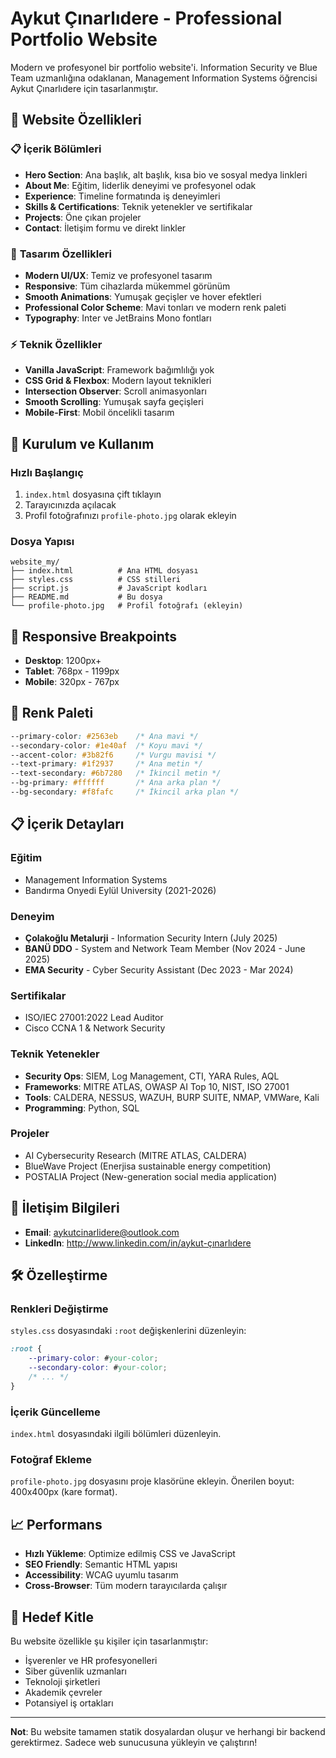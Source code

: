 # Aykut Çınarlıdere - Professional Portfolio Website

Modern ve profesyonel bir portfolio website'i. Information Security ve Blue Team uzmanlığına odaklanan, Management Information Systems öğrencisi Aykut Çınarlıdere için tasarlanmıştır.

## 🎯 **Website Özellikleri**

### 📋 **İçerik Bölümleri**
- **Hero Section**: Ana başlık, alt başlık, kısa bio ve sosyal medya linkleri
- **About Me**: Eğitim, liderlik deneyimi ve profesyonel odak
- **Experience**: Timeline formatında iş deneyimleri
- **Skills & Certifications**: Teknik yetenekler ve sertifikalar
- **Projects**: Öne çıkan projeler
- **Contact**: İletişim formu ve direkt linkler

### 🎨 **Tasarım Özellikleri**
- **Modern UI/UX**: Temiz ve profesyonel tasarım
- **Responsive**: Tüm cihazlarda mükemmel görünüm
- **Smooth Animations**: Yumuşak geçişler ve hover efektleri
- **Professional Color Scheme**: Mavi tonları ve modern renk paleti
- **Typography**: Inter ve JetBrains Mono fontları

### ⚡ **Teknik Özellikler**
- **Vanilla JavaScript**: Framework bağımlılığı yok
- **CSS Grid & Flexbox**: Modern layout teknikleri
- **Intersection Observer**: Scroll animasyonları
- **Smooth Scrolling**: Yumuşak sayfa geçişleri
- **Mobile-First**: Mobil öncelikli tasarım

## 🚀 **Kurulum ve Kullanım**

### **Hızlı Başlangıç**
1. `index.html` dosyasına çift tıklayın
2. Tarayıcınızda açılacak
3. Profil fotoğrafınızı `profile-photo.jpg` olarak ekleyin

### **Dosya Yapısı**
```
website_my/
├── index.html          # Ana HTML dosyası
├── styles.css          # CSS stilleri
├── script.js           # JavaScript kodları
├── README.md           # Bu dosya
└── profile-photo.jpg   # Profil fotoğrafı (ekleyin)
```

## 📱 **Responsive Breakpoints**

- **Desktop**: 1200px+
- **Tablet**: 768px - 1199px
- **Mobile**: 320px - 767px

## 🎨 **Renk Paleti**

```css
--primary-color: #2563eb    /* Ana mavi */
--secondary-color: #1e40af  /* Koyu mavi */
--accent-color: #3b82f6     /* Vurgu mavisi */
--text-primary: #1f2937     /* Ana metin */
--text-secondary: #6b7280   /* İkincil metin */
--bg-primary: #ffffff       /* Ana arka plan */
--bg-secondary: #f8fafc     /* İkincil arka plan */
```

## 📋 **İçerik Detayları**

### **Eğitim**
- Management Information Systems
- Bandırma Onyedi Eylül University (2021-2026)

### **Deneyim**
- **Çolakoğlu Metalurji** - Information Security Intern (July 2025)
- **BANÜ DDO** - System and Network Team Member (Nov 2024 - June 2025)
- **EMA Security** - Cyber Security Assistant (Dec 2023 - Mar 2024)

### **Sertifikalar**
- ISO/IEC 27001:2022 Lead Auditor
- Cisco CCNA 1 & Network Security

### **Teknik Yetenekler**
- **Security Ops**: SIEM, Log Management, CTI, YARA Rules, AQL
- **Frameworks**: MITRE ATLAS, OWASP AI Top 10, NIST, ISO 27001
- **Tools**: CALDERA, NESSUS, WAZUH, BURP SUITE, NMAP, VMWare, Kali
- **Programming**: Python, SQL

### **Projeler**
- AI Cybersecurity Research (MITRE ATLAS, CALDERA)
- BlueWave Project (Enerjisa sustainable energy competition)
- POSTALIA Project (New-generation social media application)

## 🔗 **İletişim Bilgileri**

- **Email**: aykutcinarlidere@outlook.com
- **LinkedIn**: http://www.linkedin.com/in/aykut-çınarlıdere

## 🛠️ **Özelleştirme**

### **Renkleri Değiştirme**
`styles.css` dosyasındaki `:root` değişkenlerini düzenleyin:

```css
:root {
    --primary-color: #your-color;
    --secondary-color: #your-color;
    /* ... */
}
```

### **İçerik Güncelleme**
`index.html` dosyasındaki ilgili bölümleri düzenleyin.

### **Fotoğraf Ekleme**
`profile-photo.jpg` dosyasını proje klasörüne ekleyin.
Önerilen boyut: 400x400px (kare format).

## 📈 **Performans**

- **Hızlı Yükleme**: Optimize edilmiş CSS ve JavaScript
- **SEO Friendly**: Semantic HTML yapısı
- **Accessibility**: WCAG uyumlu tasarım
- **Cross-Browser**: Tüm modern tarayıcılarda çalışır

## 🎯 **Hedef Kitle**

Bu website özellikle şu kişiler için tasarlanmıştır:
- İşverenler ve HR profesyonelleri
- Siber güvenlik uzmanları
- Teknoloji şirketleri
- Akademik çevreler
- Potansiyel iş ortakları

---

**Not**: Bu website tamamen statik dosyalardan oluşur ve herhangi bir backend gerektirmez. Sadece web sunucusuna yükleyin ve çalıştırın!